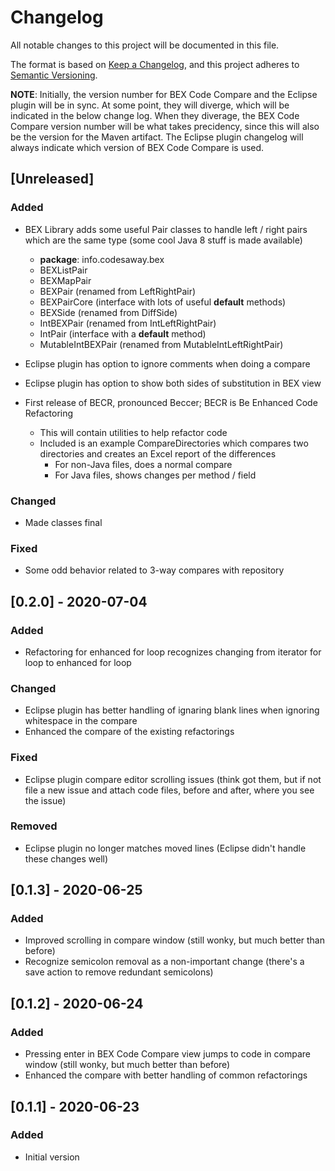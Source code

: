# Changelog
All notable changes to this project will be documented in this file.

The format is based on [Keep a Changelog](https://keepachangelog.com/en/1.0.0/),
and this project adheres to [Semantic Versioning](https://semver.org/spec/v2.0.0.html).

**NOTE**: Initially, the version number for BEX Code Compare and the Eclipse plugin will be in sync. At some point, they will diverge, which will be indicated in the below change log. When they diverage, the BEX Code Compare version number will be what takes precidency, since this will also be the version for the Maven artifact. The Eclipse plugin changelog will always indicate which version of BEX Code Compare is used.

## [Unreleased]
### Added
* BEX Library adds some useful Pair classes to handle left / right pairs which are the same type (some cool Java 8 stuff is made available)
  * **package**: info.codesaway.bex
  * BEXListPair
  * BEXMapPair
  * BEXPair (renamed from LeftRightPair)
  * BEXPairCore (interface with lots of useful **default** methods)
  * BEXSide (renamed from DiffSide)
  * IntBEXPair (renamed from IntLeftRightPair)
  * IntPair (interface with a **default** method)
  * MutableIntBEXPair (renamed from MutableIntLeftRightPair)
  
* Eclipse plugin has option to ignore comments when doing a compare
* Eclipse plugin has option to show both sides of substitution in BEX view

* First release of BECR, pronounced  Beccer; BECR is Be Enhanced Code Refactoring
  * This will contain utilities to help refactor code
  * Included is an example CompareDirectories which compares two directories and creates an Excel report of the differences
    * For non-Java files, does a normal compare
    * For Java files, shows changes per method / field
  
### Changed
* Made classes final 

### Fixed
* Some odd behavior related to 3-way compares with repository

## [0.2.0] - 2020-07-04
### Added
* Refactoring for enhanced for loop recognizes changing from iterator for loop to enhanced for loop
### Changed
* Eclipse plugin has better handling of ignaring blank lines when ignoring whitespace in the compare
* Enhanced the compare of the existing refactorings
### Fixed
* Eclipse plugin compare editor scrolling issues (think got them, but if not file a new issue and attach code files, before and after, where you see the issue)
### Removed
* Eclipse plugin no longer matches moved lines (Eclipse didn't handle these changes well)

## [0.1.3] - 2020-06-25
### Added
*	Improved scrolling in compare window (still wonky, but much better than before)
*	Recognize semicolon removal as a non-important change (there's a save action to remove redundant semicolons)

## [0.1.2] - 2020-06-24
### Added
*	Pressing enter in BEX Code Compare view jumps to code in compare window (still wonky, but much better than before)
*	Enhanced the compare with better handling of common refactorings

## [0.1.1] - 2020-06-23
### Added
* Initial version
